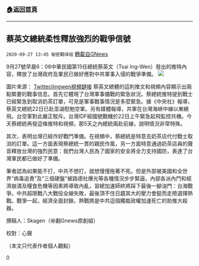 ###  [:house:返回首頁](https://github.com/ourhimalayas/txt)
---

## 蔡英文總統柔性釋放強烈的戰爭信號
`2020-09-27 13:45 秘密翻译组` [轉載自GNews](https://gnews.org/zh-hant/386962/)

9月27號早晨6：06中華民國第15任總統蔡英文（Tsai Ing-Wen）發出的推特內容，釋放了台灣政府及軍民已做好應對中共軍事入侵的戰爭準備。
![]()![](https://s3.amazonaws.com/gnews-media-offload/wp-content/uploads/2020/09/27133556/canyinwen.png)

圖片來源： [Twitter/iingwen視頻鏈接](https://twitter.com/iingwen/status/1310068241205665792?s=20)
蔡英文總體的這則推文和視頻內容顯示出兩點緊要的戰事信息。首先它體現了台灣軍事備戰的緊急狀況。蔡總統推特提到戰士已經緊急到取消奶茶訂單，可見是軍事戰事情況是多麼緊急。據《中央社》報導，蔡英文總統22日已赴澎湖慰勉空軍。另有媒體報導，共軍在台灣海峽中線以東繞飛。台空軍對此嚴正駁斥。台灣IDF經國號戰機於22日上午緊急起飛監控共機。今天蔡總統再發這條推特和視頻，那5天之內總統兩赴前線，說明情況非常特殊。

其次，表明台灣已經作好戰鬥準備。在視頻中，蔡總統是特意去奶茶店代付戰士取消的訂單。這一方面表現蔡總統一貫的親民作風，另一方面特意通過奶茶店員的聲音釋放台灣的強烈民意：我們台灣人民為了國家的安全將全力支持國防，表達了台灣軍民都已做好了準備。

筆者認為如果能不打，中共不想打，就想慢慢拖著不死。但是外部被美國和全世界“病毒追責”及“三個硬盤”被路德社爆光等各種情況步步緊逼，內部各派內鬥和經濟崩潰及糧食危機等因素將導致內亂，習總加速師終將踩下最後一腳油門：台海戰爭。中共超限戰八大戰役全線失敗，最後頂不住日趨其大的壓力會鋌而走險選擇熱戰。戰爭一起，經濟全面封鎖，熱戰將是中共這個獨裁政權加速死亡的助推大殺器。

撰稿人：Skagen（㊙️翻Gnews原創組）

校對：心聲

（本文只代表作者個人觀點）

0
